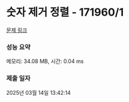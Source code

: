 # 숫자 제거 정렬 - 171960/1 

[문제 링크](https://level.goorm.io/exam/171960/%EC%88%AB%EC%9E%90-%EC%A0%9C%EA%B1%B0-%EC%A0%95%EB%A0%AC/quiz/1) 

### 성능 요약

메모리: 34.08 MB, 시간: 0.04 ms

### 제출 일자

2025년 03월 14일 13:42:14

